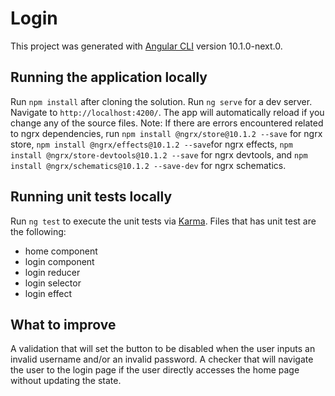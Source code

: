 # Login

This project was generated with [Angular CLI](https://github.com/angular/angular-cli) version 10.1.0-next.0.

## Running the application locally

Run `npm install` after cloning the solution. Run `ng serve` for a dev server. Navigate to `http://localhost:4200/`. The app will automatically reload if you change any of the source files. Note: If there are errors encountered related to ngrx dependencies, run `npm install @ngrx/store@10.1.2 --save` for ngrx store, `npm install @ngrx/effects@10.1.2 --save`for ngrx effects, `npm install @ngrx/store-devtools@10.1.2 --save` for ngrx devtools, and `npm install @ngrx/schematics@10.1.2 --save-dev` for ngrx schematics.

## Running unit tests locally

Run `ng test` to execute the unit tests via [Karma](https://karma-runner.github.io). Files that has unit test are the following:
- home component
- login component
- login reducer
- login selector 
- login effect

## What to improve

A validation that will set the button to be disabled when the user inputs an invalid username and/or an invalid password. A checker that will navigate the user to the login page if the user directly accesses the home page without updating the state.
